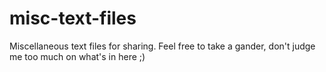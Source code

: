 # misc-text-files
Miscellaneous text files for sharing. Feel free to take a gander, don't judge me too much on what's in here ;)
